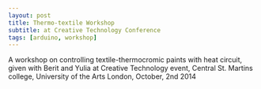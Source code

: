 ```yaml
---
layout: post
title: Thermo-textile Workshop
subtitle: at Creative Technology Conference
tags: [arduino, workshop]
---
```

A workshop on controlling textile-thermocromic paints with heat circuit, given with Berit and Yulia at Creative Technology event, Central St. Martins college, University of the Arts London, October, 2nd 2014
